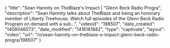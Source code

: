 {
    "title": "Sean Hannity on TheBlaze's Impact | \"Glenn Beck Radio Progra",
    "description": "Sean Hannity talks about TheBlaze and being an honorary member of Liberty Treehouse. Watch full episodes of the Glenn Beck Radio Program on demand with a sub...",
    "videoid": "198507",
    "date_created": "1408046573",
    "date_modified": "1418181882",
    "type": "captivate",
    "layout": "video",
    "url": "\/v\/sean-hannity-on-theblaze-s-impact-glenn-beck-radio-progra\/198507"
}